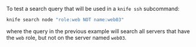 To test a search query that will be used in a `knife ssh` subcommand:

``` bash
knife search node "role:web NOT name:web03"
```

where the query in the previous example will search all servers that
have the `web` role, but not on the server named `web03`.